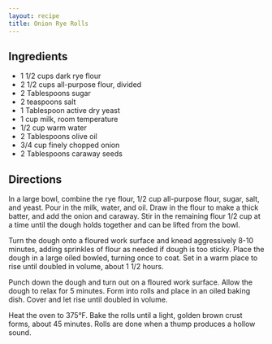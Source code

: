 ```yaml
---
layout: recipe
title: Onion Rye Rolls
---
```


## Ingredients

* 1 1/2 cups dark rye flour
* 2 1/2 cups all-purpose flour, divided
* 2 Tablespoons sugar
* 2 teaspoons salt
* 1 Tablespoon active dry yeast
* 1 cup milk, room temperature
* 1/2 cup warm water
* 2 Tablespoons olive oil
* 3/4 cup finely chopped onion
* 2 Tablespoons caraway seeds

## Directions

In a large bowl, combine the rye flour, 1/2 cup all-purpose flour,
sugar, salt, and yeast. Pour in the milk, water, and oil. Draw in the
flour to make a thick batter, and add the onion and caraway. Stir in the
remaining flour 1/2 cup at a time until the dough holds together and can
be lifted from the bowl.

Turn the dough onto a floured work surface and knead aggressively 8-10
minutes, adding sprinkles of flour as needed if dough is too sticky.
Place the dough in a large oiled bowled, turning once to coat. Set in a
warm place to rise until doubled in volume, about 1 1/2 hours.

Punch down the dough and turn out on a floured work surface. Allow the
dough to relax for 5 minutes. Form into rolls and place in an oiled
baking dish. Cover and let rise until doubled in volume.

Heat the oven to 375°F. Bake the rolls until a light, golden brown crust
forms, about 45 minutes. Rolls are done when a thump produces a hollow
sound.
